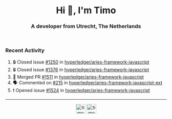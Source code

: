 <h1 align="center">Hi 👋, I'm Timo</h1>
<h3 align="center">A developer from Utrecht, The Netherlands</h3>
<br/>
<!-- https://github.com/rahuldkjain/github-profile-readme-generator --!>

<!--  <p align="left"><img src="https://github-readme-stats.vercel.app/api?username=timoglastra&show_icons=true&count_private=true&" alt="timoglastra" /></p> --!>

<!--
Github language stats
<p align="left"><img src="https://github-readme-stats.vercel.app/api/top-langs/?username=timoglastra&layout=compact" alt="timoglastra" /><p>
-->

<!-- Codestats language stats -->
<!-- <p align="left"><img src="https://codestats-readme.vercel.app/api/top-langs/?username=timoglastra&layout=compact&language_count=12" alt="timoglastra" /><p>    --!>
  
<h3>Recent Activity</h3>

<!--START_SECTION:activity-->
1. 🔒 Closed issue [#1250](https://github.com/hyperledger/aries-framework-javascript/issues/1250) in [hyperledger/aries-framework-javascript](https://github.com/hyperledger/aries-framework-javascript)
2. 🔒 Closed issue [#1376](https://github.com/hyperledger/aries-framework-javascript/issues/1376) in [hyperledger/aries-framework-javascript](https://github.com/hyperledger/aries-framework-javascript)
3. 🎉 Merged PR [#1511](https://github.com/hyperledger/aries-framework-javascript/pull/1511) in [hyperledger/aries-framework-javascript](https://github.com/hyperledger/aries-framework-javascript)
4. 🗣 Commented on [#215](https://github.com/hyperledger/aries-framework-javascript-ext/issues/215#issuecomment-1649506406) in [hyperledger/aries-framework-javascript-ext](https://github.com/hyperledger/aries-framework-javascript-ext)
5. ❗ Opened issue [#1524](https://github.com/hyperledger/aries-framework-javascript/issues/1524) in [hyperledger/aries-framework-javascript](https://github.com/hyperledger/aries-framework-javascript)
<!--END_SECTION:activity-->

---

<p align="center">
<a href="https://twitter.com/timoglastra" target="blank"><img align="center" src="https://cdn.jsdelivr.net/npm/simple-icons@3.0.1/icons/twitter.svg" alt="timoglastra" height="30" width="30" /></a>
<a href="https://linkedin.com/in/timoglastra" target="blank"><img align="center" src="https://cdn.jsdelivr.net/npm/simple-icons@3.0.1/icons/linkedin.svg" alt="timoglastra" height="30" width="30" /></a>
</p>



